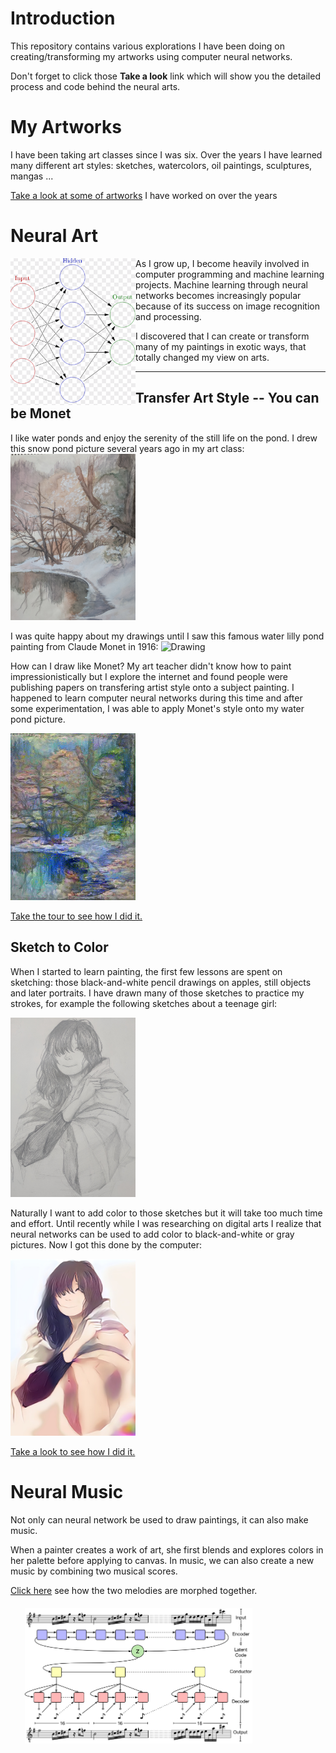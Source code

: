 # Introduction 

This repository contains various explorations I have been doing on creating/transforming my artworks using computer neural networks.

Don't forget to click those **Take a look** link which will show you the detailed process and code behind the neural arts.

# My Artworks

I have been taking art classes since I was six.  Over the years I have learned many different art styles: sketches, watercolors, oil paintings, sculptures, mangas ...

[Take a look at some of artworks](images/art.md) I have worked on over the years

# Neural Art



<img align="left" src="images/neural_network.png" width="200" />

As I grow up, I become heavily involved in computer programming and machine learning projects.  Machine learning through neural networks becomes increasingly popular because of its success on image recognition and processing.

I discovered that I can create or transform many of my paintings in exotic ways, that totally changed my view on arts.

----

## Transfer Art Style -- You can be Monet

I like water ponds and enjoy the serenity of the still life on the pond.  I drew this snow pond picture several years ago in my art class: 
<img src="images/paintings/IMG_20181003_124856.jpg" width="200" />

I was quite happy about my drawings until I saw this famous water lilly pond painting from Claude Monet in 1916:
<img src="https://upload.wikimedia.org/wikipedia/commons/5/5d/Monet_Water_Lilies_1916.jpg" alt="Drawing" width="200"/> 

How can I draw like Monet?  My art teacher didn't know how to paint impressionistically but I explore the internet and found people were publishing papers on transfering artist style onto a subject painting.  I happened to learn computer neural networks during this time and after some experimentation, I was able to apply Monet's style onto my water pond picture.

<img src="images/style_transfer/best_pond_monet.jpg" width="200" />

[Take the tour to see how I did it.](images/style_transfer/style_transfer.html)

## Sketch to Color

When I started to learn painting, the first few lessons are spent on sketching: those black-and-white pencil drawings on apples, still objects and later portraits.  I have drawn many of those sketches to practice my strokes, for example the following sketches about a teenage girl:

<img src="images/sketch_color/teenager_sketch.jpg" width="200" />


Naturally I want to add color to those sketches but it will take too much time and effort.  Until recently while I was researching on digital arts I realize that neural networks can be used to add color to black-and-white or gray pictures.  Now I got this done by the computer:

<img src="images/sketch_color/teenager_color.jpg" width="200" />


[Take a look to see how I did it.](images/sketch_color/color.md)

# Neural Music

Not only can neural network be used to draw paintings, it can also make music.

When a painter creates a work of art, she first blends and explores colors in her palette before applying to canvas.  In music, we can also create a new music by combining two musical scores.  

[Click here](http://htmlpreview.github.com/?https://github.com/cairachel9/neural_art/blob/master/images/music/magenta.html) see how the two melodies are morphed together.

<img src="images/music/diagram.png" width="400" />
